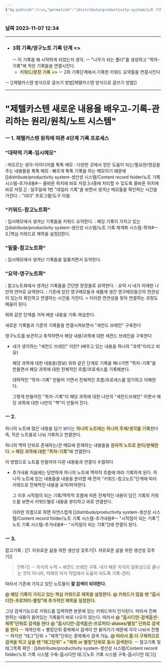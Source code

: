 ```yaml
---
{"dg-publish":true,"permalink":"/distribute/productivity-system/노트 기록 체계화 시스템-목차/","tags":["목차","배포","생산성/시스템"],"noteIcon":""}
---
```


### 날짜 2023-11-07 12:34

-------------------------------
- ### 3회 기록/영구노트 기록 단계 =>
	ㅡ 이 기록을 왜 시작하게 되었는지 생각.
	ㅡ "나무가 되는 폴더"를 생성하고 "목차-기록"에 작은 기록들을 연결시킨다.
	- <span style="background:rgba(240, 200, 0, 0.2)">키워드/문장 기록 =></span>
	ㅡ 2회 기록단계에서 기록한 키워드 요약들을 연결시킨다

ㅡ [[제텔카스텐 방식으로 글쓰기 방법\|제텔카스텐 방식으로 글쓰기 방법]]

-----

# "제텔카스텐 새로운 내용을 배우고-기록-관리하는 원리/원칙/노트 시스템"


### ㅡ 1. 제텔카스텐 원칙에 따른 4단계 기록 프로세스
	
### **"대략적 기록-임시메모"**
: 떠오르는 생각-아이디어를 툭툭 메모
: 다양한 곳에서 얻은 도움이 되는/필요한/영감을 주는 내용들을 툭툭 메모
: 빠르게 툭툭 기록을 하는 메모이기 떄문에 [[distribute/productivity system-생산성 시스템/Content record folder/노트 기록 시스템-추가내용#ㅡ 올바른 위치에 바로 저장.\|나중에 처리할 수 있도록 올바른 위치에 바로 저장.]]
: 일주일에 1번 "데일리 기록"을 보면서 생겨난 메모들을 확인하는 시간을 가진다.
	: "리더" 프로그램/도구 이용.
### **"키워드-참고노트화"**
: 임시메모에서 생겨난 기록들을 키워드 요약한다.
	: 해당 기록이 가지고 있는 [[distribute/productivity system-생산성 시스템/노트 기록 체계화 시스템-목차#ㅡ 3.\|핵심 키워드로 제목을 설정]]한다.
### **"밑줄-참고노트화"**
: 임시메모에서 생겨난 기록들을 밑줄치면서 요약한다.
### **"요약-영구노트화"**
: 참고노트화에서 생겨난 기록들을 간단한 문장들로 요약한다.
	: 요약 시 내가 이애한 나만의 언어로 요약한다.
: 기존에 있던 영구메모들과 새롭게 생간 영구메모들간의 연관성이 있는지 확인하고 연결하는 시간을 가진다. > 이러한 연관성을 찾아 연결하는 과정도 배움이 된다.
	
위와 같은 단계를 거쳐 배운 내용을 기록-복습한다.
	
새로운 기록들과 기존의 기록들을 연결시켜보면서 "세컨드 브레인" 구축한다
	
영구노트를 보관하고 축적하면서 해당 내용/과목에 대한 세컨드 브레인을 구축한다

- 내가 생각하는 "세컨드 브레인" 이란? 
	(배우고 있는 내용을 하나의 "과목"이라고 비유)
		
	해당 과목에 대한 내용을(정보) 위와 같은 단계로 기록을 해나가면 "목차-기록"을 만들면서 해당 과목에 대한 전체적인 흐름/프로세스를 기록해본다. 
		
	대략적인 "목차-기록" 만들어 가면서 전체적인 흐름/프로세스를 암기하고 이해한다.
		
	그렇게 만들어진 "목차-기록"이 해당 과목에 대한 나만의 "세컨드브레인" 이면서 해당 과목에 대한 나만의 "책"이 만들어 진다.


### ㅡ 2.
하나의 노트에 많은 내용을 담기 보다는 
<span style="background:rgba(240, 200, 0, 0.2)">하나의 노트에는 하나의 주제/생각를 기록</span>한다
즉, 작은 노트들로 나눠 기록하고 연결한다.
	
하나의 맥락 단위로 존재하는/큰 메모에 존재하는 내용들을 <span style="background:rgba(240, 200, 0, 0.2)">원자적 노트로 분리/분해한다. >  해당 과목에 대한 "목차-기록"</span>에 연결한다.
	
이 방법으로 노트를 만들어야 다른 내용들과 연결이 수월하다 
	
- 추가내용
	처음에는 당연하게 하나의 노트에 맥락적 흐름에 따라 기록하게 된다. 하나의 노트에 있는 내용들을 내용을 분리할 때 먼저 "키워드-참고노트"단계에 따라 키워드로 전체적인 내용을 요약/파악한다.
		
	그 이후 시작점이 되는 기록/맥락적 흐름에 따른 전체적인 내용이 담긴 기록의 키워드를 보면서 키워드별로 내용을 분리하고 바로 연결한다.
		
	이러한 흐름으로 하면 자연스럽게 [[distribute/productivity system-생산성 시스템/Content record folder/노트 기록 시스템-추가내용#ㅡ "시작점이 되는 기록"\|노트 기록 시스템-추가내용#ㅡ "시작점이 되는 기록"]]에 연결이 된다.


### ㅡ 3.
참고기록 : [[1. 자유로운 삶을 위한 생산성 갖추기\|1. 자유로운 삶을 위한 생산성 갖추기]]

> [!복기]
> ㅡ
> 지식의 누적 = 세컨드 브레인 구축.
> 내가 배운 지식이 일회성으로 끝나는 것이 아니라, 미래의 지식 작업에서 도움이 되도록 기록-관리.
	
따라서 기존에 가지고 있던 노트들이 **잘 검색이 되야한다.**
	
<span style="background:rgba(240, 200, 0, 0.2)">@ 해당 기록이 가지고 있는 핵심 키워드로 제목을 설정한다.</span>
<span style="background:rgba(240, 200, 0, 0.2)">@ 키워드가 많을 땐 "옵시디언-프로퍼티-별칭"에 추가적인 제목을 설정한다.</span>
	
그냥 검색기능으로 키워드를 입력하면 본문에 있는 키워드까지 인식된다. 따라서 진짜  원하는 내용이 들어있는 기록들이 바로 나오지 않는다. 
따라서 
<span style="background:rgba(240, 200, 0, 0.2)">@ "옵시디언-검색옵션-제목"단위로 검색을 한다</span> 
<span style="background:rgba(240, 200, 0, 0.2)">@ "옵시디언-검색옵션-프로퍼티-aliases/별칭" 단위로 검색을 한다</span>
	ㅡ
	제목단위 + 별칭단위 중복해서 검색이 안 들어가기 때문에 각각 나눠서 진행
		ㅡ
		하지만 "태그"단위 + "제목"단위는 중복해서 검색 가능.
<span style="background:rgba(240, 200, 0, 0.2)">@ 따라서 좀 더 구체적으로 검색을 하고 싶을 땐 "태그단위" + "제목 or 별칭"단위로 동시 검색한다.</span>
	ㅡ 참고기록 및 태그목록 확인 : [[distribute/productivity system-생산성 시스템/Content record folder/노트 기록 시스템 구축-옵시디언 태그\|노트 기록 시스템 구축-옵시디언 태그]]



-----------------


